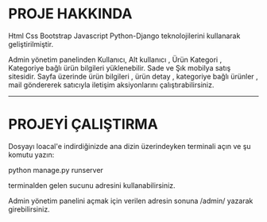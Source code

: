 
# PROJE HAKKINDA 
Html Css Bootstrap Javascript Python-Django teknolojilerini kullanarak geliştirilmiştir.

Admin yönetim panelinden Kullanıcı, Alt kullanıcı , Ürün Kategori , Kategoriye bağlı ürün bilgileri yüklenebilir.
Sade ve Şık mobilya satış sitesidir.
Sayfa üzerinde ürün bilgileri , ürün detay , kategoriye bağlı ürünler , mail göndererek satıcıyla iletişim aksiyonlarını çalıştırabilirsiniz.

-------------------------------------------------------------------------------------------------------------------------------------------------

# PROJEYİ ÇALIŞTIRMA 

Dosyayı loacal'e indirdiğinizde ana dizin üzerindeyken terminali açın ve şu komutu yazın:

python manage.py runserver

terminalden gelen sucunu adresini kullanabilirsiniz.

Admin yönetim panelini açmak için verilen adresin sonuna  /admin/ yazarak girebilirsiniz.

